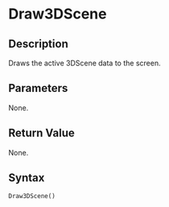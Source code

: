 # Draw3DScene

## Description
Draws the active 3DScene data to the screen.

## Parameters
None.

## Return Value
None.

## Syntax
```
Draw3DScene()
```